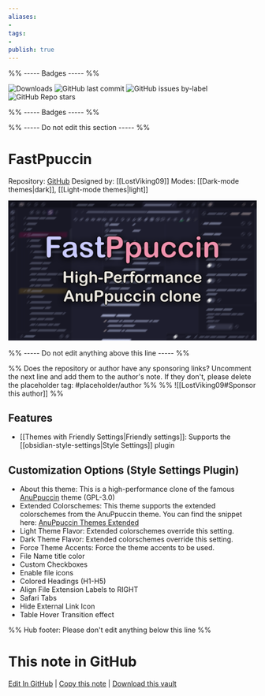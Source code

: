 ```yaml
---
aliases:
- 
tags: 
- 
publish: true
---
```


%% ----- Badges ----- %%

![Downloads](https://img.shields.io/badge/downloads-2560-573E7A?style=for-the-badge&logo=)
![GitHub last commit](https://img.shields.io/github/last-commit/LostViking09/obsidian-fastppuccin?color=573E7A&label=last%20update&logo=github&style=for-the-badge)
![GitHub issues by-label](https://img.shields.io/github/issues/LostViking09/obsidian-fastppuccin/help%20wanted?color=573E7A&logo=github&style=for-the-badge) 
![GitHub Repo stars](https://img.shields.io/github/stars/LostViking09/obsidian-fastppuccin?color=573E7A&logo=github&style=for-the-badge)

%% ----- Badges ----- %%

%% ----- Do not edit this section ----- %%

# FastPpuccin

Repository: [GitHub](https://github.com/LostViking09/obsidian-fastppuccin)
Designed by: [[LostViking09]]
Modes: [[Dark-mode themes|dark]], [[Light-mode themes|light]]



![screenshot](https://github.com/LostViking09/obsidian-fastppuccin/raw/HEAD/theme_image.png)

%% ----- Do not edit anything above this line ----- %% 

%% Does the repository or author have any sponsoring links? Uncomment the next line and add them to the author's note. If they don't, please delete the placeholder tag: #placeholder/author %%
%% ![[LostViking09#Sponsor this author]] %%


## Features

- [[Themes with Friendly Settings|Friendly settings]]: Supports the [[obsidian-style-settings|Style Settings]] plugin

## Customization Options (Style Settings Plugin) 
- About this theme: This is a high-performance clone of the famous [AnuPpuccin](https://github.com/AnubisNekhet/AnuPpuccin) theme (GPL-3.0)
- Extended Colorschemes: This theme supports the extended colorschemes from the AnuPpuccin theme. You can find the snippet here: [AnuPpuccin Themes Extended](https://github.com/AnubisNekhet/AnuPpuccin/blob/main/snippets/extended-colorschemes.css)
- Light Theme Flavor: Extended colorschemes override this setting.
- Dark Theme Flavor: Extended colorschemes override this setting.
- Force Theme Accents: Force the theme accents to be used.
- File Name title color
- Custom Checkboxes
- Enable file icons
- Colored Headings (H1-H5)
- Align File Extension Labels to RIGHT
- Safari Tabs
- Hide External Link Icon
- Table Hover Transition effect


%% Hub footer: Please don't edit anything below this line %%

# This note in GitHub

<span class="git-footer">[Edit In GitHub](https://github.dev/obsidian-community/obsidian-hub/blob/main/02%20-%20Community%20Expansions/02.05%20All%20Community%20Expansions/Themes/FastPpuccin.md "git-hub-edit-note") | [Copy this note](https://raw.githubusercontent.com/obsidian-community/obsidian-hub/main/02%20-%20Community%20Expansions/02.05%20All%20Community%20Expansions/Themes/FastPpuccin.md "git-hub-copy-note") | [Download this vault](https://github.com/obsidian-community/obsidian-hub/archive/refs/heads/main.zip "git-hub-download-vault") </span>
